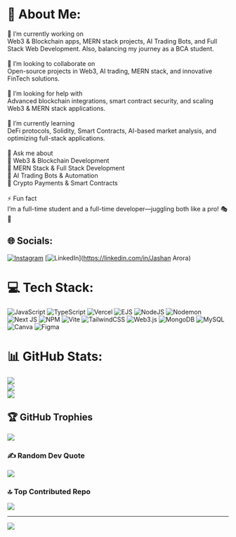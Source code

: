 # 💫 About Me:
🔭 I’m currently working on  <br>Web3 & Blockchain apps, MERN stack projects, AI Trading Bots, and Full Stack Web Development. Also, balancing my journey as a BCA student.  <br><br>👯 I’m looking to collaborate on  <br>Open-source projects in Web3, AI trading, MERN stack, and innovative FinTech solutions.  <br><br>🤝 I’m looking for help with  <br>Advanced blockchain integrations, smart contract security, and scaling Web3 & MERN stack applications.  <br><br>🌱 I’m currently learning  <br>DeFi protocols, Solidity, Smart Contracts, AI-based market analysis, and optimizing full-stack applications.  <br><br>💬 Ask me about  <br>🔹 Web3 & Blockchain Development  <br>🔹 MERN Stack & Full Stack Development  <br>🔹 AI Trading Bots & Automation  <br>🔹 Crypto Payments & Smart Contracts  <br><br>⚡ Fun fact  <br>I’m a full-time student and a full-time developer—juggling both like a pro! 🎭🚀  


## 🌐 Socials:
[![Instagram](https://img.shields.io/badge/Instagram-%23E4405F.svg?logo=Instagram&logoColor=white)](https://instagram.com/0_jashan_phutela_0) [![LinkedIn](https://img.shields.io/badge/LinkedIn-%230077B5.svg?logo=linkedin&logoColor=white)](https://linkedin.com/in/Jashan Arora) 

# 💻 Tech Stack:
![JavaScript](https://img.shields.io/badge/javascript-%23323330.svg?style=for-the-badge&logo=javascript&logoColor=%23F7DF1E) ![TypeScript](https://img.shields.io/badge/typescript-%23007ACC.svg?style=for-the-badge&logo=typescript&logoColor=white) ![Vercel](https://img.shields.io/badge/vercel-%23000000.svg?style=for-the-badge&logo=vercel&logoColor=white) ![EJS](https://img.shields.io/badge/ejs-%23B4CA65.svg?style=for-the-badge&logo=ejs&logoColor=black) ![NodeJS](https://img.shields.io/badge/node.js-6DA55F?style=for-the-badge&logo=node.js&logoColor=white) ![Nodemon](https://img.shields.io/badge/NODEMON-%23323330.svg?style=for-the-badge&logo=nodemon&logoColor=%BBDEAD) ![Next JS](https://img.shields.io/badge/Next-black?style=for-the-badge&logo=next.js&logoColor=white) ![NPM](https://img.shields.io/badge/NPM-%23CB3837.svg?style=for-the-badge&logo=npm&logoColor=white) ![Vite](https://img.shields.io/badge/vite-%23646CFF.svg?style=for-the-badge&logo=vite&logoColor=white) ![TailwindCSS](https://img.shields.io/badge/tailwindcss-%2338B2AC.svg?style=for-the-badge&logo=tailwind-css&logoColor=white) ![Web3.js](https://img.shields.io/badge/web3.js-F16822?style=for-the-badge&logo=web3.js&logoColor=white) ![MongoDB](https://img.shields.io/badge/MongoDB-%234ea94b.svg?style=for-the-badge&logo=mongodb&logoColor=white) ![MySQL](https://img.shields.io/badge/mysql-4479A1.svg?style=for-the-badge&logo=mysql&logoColor=white) ![Canva](https://img.shields.io/badge/Canva-%2300C4CC.svg?style=for-the-badge&logo=Canva&logoColor=white) ![Figma](https://img.shields.io/badge/figma-%23F24E1E.svg?style=for-the-badge&logo=figma&logoColor=white)
# 📊 GitHub Stats:
![](https://github-readme-stats.vercel.app/api?username=jashan12002&theme=dark&hide_border=false&include_all_commits=false&count_private=true)<br/>
![](https://github-readme-streak-stats.herokuapp.com/?user=jashan12002&theme=dark&hide_border=false)<br/>
![](https://github-readme-stats.vercel.app/api/top-langs/?username=jashan12002&theme=dark&hide_border=false&include_all_commits=false&count_private=true&layout=compact)

## 🏆 GitHub Trophies
![](https://github-profile-trophy.vercel.app/?username=jashan12002&theme=radical&no-frame=false&no-bg=true&margin-w=4)

### ✍️ Random Dev Quote
![](https://quotes-github-readme.vercel.app/api?type=horizontal&theme=radical)

### 🔝 Top Contributed Repo
![](https://github-contributor-stats.vercel.app/api?username=jashan12002&limit=5&theme=dark&combine_all_yearly_contributions=true)

---
[![](https://visitcount.itsvg.in/api?id=jashan12002&icon=0&color=0)](https://visitcount.itsvg.in)

<!-- Proudly created with GPRM ( https://gprm.itsvg.in ) -->
